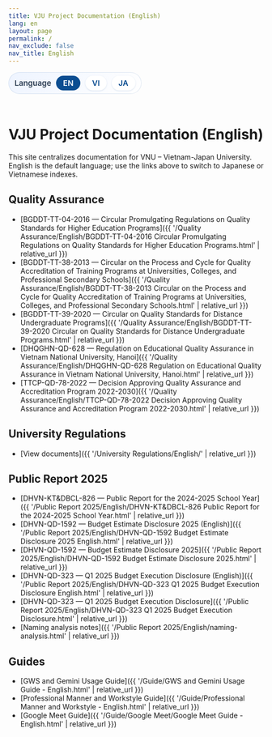 ```yaml
---
title: VJU Project Documentation (English)
lang: en
layout: page
permalink: /
nav_exclude: false
nav_title: English
---
```


<style>
  .language-switcher {
    display: inline-flex;
    align-items: center;
    gap: 0.6rem;
    padding: 0.45rem 0.75rem;
    border-radius: 999px;
    background: linear-gradient(135deg, #eef4ff 0%, #ffffff 100%);
    box-shadow: inset 0 0 0 1px rgba(11, 77, 145, 0.12);
    margin: 0 0 1.5rem;
    font-size: 0.95rem;
  }

  .language-switcher span {
    font-weight: 600;
    color: #2d3e52;
  }

  .language-switcher a,
  .language-switcher strong {
    padding: 0.3rem 0.85rem;
    border-radius: 999px;
    text-decoration: none;
    font-weight: 600;
  }

  .language-switcher a {
    color: #0b4d91;
    background: #ffffff;
    box-shadow: 0 1px 3px rgba(11, 77, 145, 0.15);
    transition: background 0.15s ease, color 0.15s ease, box-shadow 0.15s ease;
  }

  .language-switcher a:hover,
  .language-switcher a:focus-visible {
    background: #0b4d91;
    color: #ffffff;
    box-shadow: 0 4px 10px rgba(11, 77, 145, 0.2);
  }

  .language-switcher strong {
    color: #ffffff;
    background: #0b4d91;
  }
</style>

<div class="language-switcher" role="navigation" aria-label="Language switcher">
  <span>Language</span>
  <strong>EN</strong>
  <a href="{{ '/vi/' | relative_url }}">VI</a>
  <a href="{{ '/ja/' | relative_url }}">JA</a>
</div>

# VJU Project Documentation (English)

This site centralizes documentation for VNU – Vietnam-Japan University. English is the default language; use the links above to switch to Japanese or Vietnamese indexes.

## Quality Assurance

- [BGDDT-TT-04-2016 — Circular Promulgating Regulations on Quality Standards for Higher Education Programs]({{ '/Quality Assurance/English/BGDDT-TT-04-2016 Circular Promulgating Regulations on Quality Standards for Higher Education Programs.html' | relative_url }})
- [BGDDT-TT-38-2013 — Circular on the Process and Cycle for Quality Accreditation of Training Programs at Universities, Colleges, and Professional Secondary Schools]({{ '/Quality Assurance/English/BGDDT-TT-38-2013 Circular on the Process and Cycle for Quality Accreditation of Training Programs at Universities, Colleges, and Professional Secondary Schools.html' | relative_url }})
- [BGDDT-TT-39-2020 — Circular on Quality Standards for Distance Undergraduate Programs]({{ '/Quality Assurance/English/BGDDT-TT-39-2020 Circular on Quality Standards for Distance Undergraduate Programs.html' | relative_url }})
- [DHQGHN-QD-628 — Regulation on Educational Quality Assurance in Vietnam National University, Hanoi]({{ '/Quality Assurance/English/DHQGHN-QD-628 Regulation on Educational Quality Assurance in Vietnam National University, Hanoi.html' | relative_url }})
- [TTCP-QD-78-2022 — Decision Approving Quality Assurance and Accreditation Program 2022-2030]({{ '/Quality Assurance/English/TTCP-QD-78-2022 Decision Approving Quality Assurance and Accreditation Program 2022-2030.html' | relative_url }})

## University Regulations

- [View documents]({{ '/University Regulations/English/' | relative_url }})

## Public Report 2025

- [DHVN-KT&DBCL-826 — Public Report for the 2024-2025 School Year]({{ '/Public Report 2025/English/DHVN-KT&DBCL-826 Public Report for the 2024-2025 School Year.html' | relative_url }})
- [DHVN-QD-1592 — Budget Estimate Disclosure 2025 (English)]({{ '/Public Report 2025/English/DHVN-QD-1592 Budget Estimate Disclosure 2025 English.html' | relative_url }})
- [DHVN-QD-1592 — Budget Estimate Disclosure 2025]({{ '/Public Report 2025/English/DHVN-QD-1592 Budget Estimate Disclosure 2025.html' | relative_url }})
- [DHVN-QD-323 — Q1 2025 Budget Execution Disclosure (English)]({{ '/Public Report 2025/English/DHVN-QD-323 Q1 2025 Budget Execution Disclosure English.html' | relative_url }})
- [DHVN-QD-323 — Q1 2025 Budget Execution Disclosure]({{ '/Public Report 2025/English/DHVN-QD-323 Q1 2025 Budget Execution Disclosure.html' | relative_url }})
- [Naming analysis notes]({{ '/Public Report 2025/English/naming-analysis.html' | relative_url }})

## Guides

- [GWS and Gemini Usage Guide]({{ '/Guide/GWS and Gemini Usage Guide - English.html' | relative_url }})
- [Professional Manner and Workstyle Guide]({{ '/Guide/Professional Manner and Workstyle - English.html' | relative_url }})
- [Google Meet Guide]({{ '/Guide/Google Meet/Google Meet Guide - English.html' | relative_url }})

